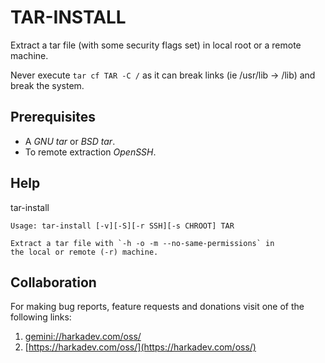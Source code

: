 # TAR-INSTALL

Extract a tar file (with some security flags set) in local root
or a remote machine.

Never execute `tar cf TAR -C /` as it can break links (ie /usr/lib -> /lib)
and break the system.

## Prerequisites

- A *GNU tar* or *BSD tar*.
- To remote extraction *OpenSSH*.

## Help

tar-install

    Usage: tar-install [-v][-S][-r SSH][-s CHROOT] TAR
    
    Extract a tar file with `-h -o -m --no-same-permissions` in
    the local or remote (-r) machine.

## Collaboration

For making bug reports, feature requests and donations visit one of the
following links:

1. [gemini://harkadev.com/oss/](gemini://harkadev.com/oss/)
2. [https://harkadev.com/oss/](https://harkadev.com/oss/)

